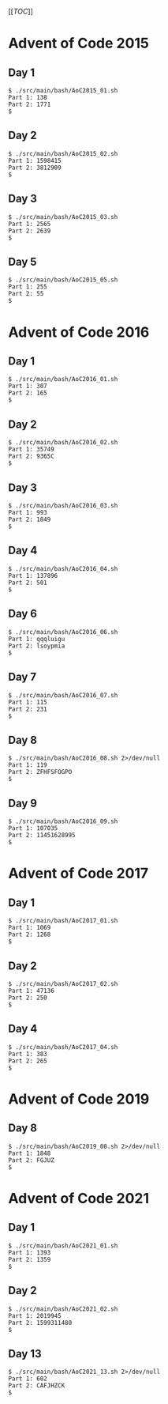[[_TOC_]]

# Advent of Code 2015

## Day 1

```console
$ ./src/main/bash/AoC2015_01.sh
Part 1: 138
Part 2: 1771
$
```

## Day 2

```console
$ ./src/main/bash/AoC2015_02.sh
Part 1: 1598415
Part 2: 3812909
$
```

## Day 3

```console
$ ./src/main/bash/AoC2015_03.sh
Part 1: 2565
Part 2: 2639
$
```

## Day 5

```console
$ ./src/main/bash/AoC2015_05.sh
Part 1: 255
Part 2: 55
$
```

# Advent of Code 2016

## Day 1

```console
$ ./src/main/bash/AoC2016_01.sh
Part 1: 307
Part 2: 165
$
```

## Day 2

```console
$ ./src/main/bash/AoC2016_02.sh
Part 1: 35749
Part 2: 9365C
$
```

## Day 3

```console
$ ./src/main/bash/AoC2016_03.sh
Part 1: 993
Part 2: 1849
$
```

## Day 4

```console
$ ./src/main/bash/AoC2016_04.sh
Part 1: 137896
Part 2: 501
$
```

## Day 6

```console
$ ./src/main/bash/AoC2016_06.sh
Part 1: qqqluigu
Part 2: lsoypmia
$
```

## Day 7

```console
$ ./src/main/bash/AoC2016_07.sh
Part 1: 115
Part 2: 231
$
```

## Day 8

```console
$ ./src/main/bash/AoC2016_08.sh 2>/dev/null
Part 1: 119
Part 2: ZFHFSFOGPO
$
```

## Day 9

```console
$ ./src/main/bash/AoC2016_09.sh
Part 1: 107035
Part 2: 11451628995
$
```

# Advent of Code 2017

## Day 1

```console
$ ./src/main/bash/AoC2017_01.sh
Part 1: 1069
Part 2: 1268
$
```

## Day 2

```console
$ ./src/main/bash/AoC2017_02.sh
Part 1: 47136
Part 2: 250
$
```

## Day 4

```console
$ ./src/main/bash/AoC2017_04.sh
Part 1: 383
Part 2: 265
$
```

# Advent of Code 2019

## Day 8

```console
$ ./src/main/bash/AoC2019_08.sh 2>/dev/null
Part 1: 1848
Part 2: FGJUZ
$
```

# Advent of Code 2021

## Day 1

```console
$ ./src/main/bash/AoC2021_01.sh
Part 1: 1393
Part 2: 1359
$
```

## Day 2

```console
$ ./src/main/bash/AoC2021_02.sh
Part 1: 2019945
Part 2: 1599311480
$
```

## Day 13

```console
$ ./src/main/bash/AoC2021_13.sh 2>/dev/null
Part 1: 602
Part 2: CAFJHZCK
$
```
